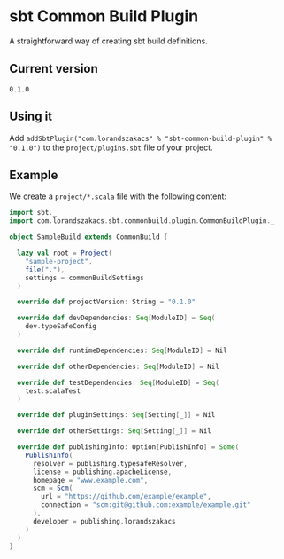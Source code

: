 sbt Common Build Plugin
================

A straightforward way of creating sbt build definitions.

## Current version

`0.1.0`

## Using it

Add `addSbtPlugin("com.lorandszakacs" % "sbt-common-build-plugin" % "0.1.0")` to the `project/plugins.sbt` file of your project.

## Example

We create a `project/*.scala` file with the following content:

```scala
import sbt._
import com.lorandszakacs.sbt.commonbuild.plugin.CommonBuildPlugin._

object SampleBuild extends CommonBuild {

  lazy val root = Project(
    "sample-project",
    file("."),
    settings = commonBuildSettings
  )

  override def projectVersion: String = "0.1.0"

  override def devDependencies: Seq[ModuleID] = Seq(
    dev.typeSafeConfig
  )

  override def runtimeDependencies: Seq[ModuleID] = Nil

  override def otherDependencies: Seq[ModuleID] = Nil

  override def testDependencies: Seq[ModuleID] = Seq(
    test.scalaTest
  )

  override def pluginSettings: Seq[Setting[_]] = Nil

  override def otherSettings: Seq[Setting[_]] = Nil

  override def publishingInfo: Option[PublishInfo] = Some(
    PublishInfo(
      resolver = publishing.typesafeResolver,
      license = publishing.apacheLicense,
      homepage = "www.example.com",
      scm = Scm(
        url = "https://github.com/example/example",
        connection = "scm:git@github.com:example/example.git"
      ),
      developer = publishing.lorandszakacs
    )
  )
}

```
